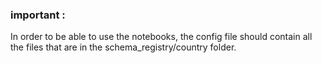 ### important : 
In order to be able to use the notebooks, the config file should contain all the files that are in the schema_registry/country folder. 